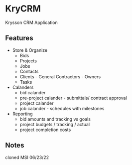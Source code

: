 # KryCRM

Krysson CRM Application

## Features

- Store & Organize
  - Bids
  - Projects
  - Jobs
  - Contacts
  - Clients - General Contractors - Owners
  - Tasks
- Calanders
  - bid calander
  - pre-project calander - submittals/ contract approval
  - project calander
  - job calander - schedules with milestones
- Reporting
  - bid amounts and tracking vs goals
  - project budgets / tracking / actual
  - project completion costs

## Notes

cloned MSI 06/23/22
